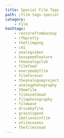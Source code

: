 ```yaml
---
title: Special Film Tags 
path: /film-tags-special
category: 
    - Film
hashtags:
    - restorefrombackup       
    - rfbpretty
    - thefilmgang
    - c41
    - analogvibes
    - boxspeedfeature
    - theanalogclub
    - filmfeed
    - everybodyfilm
    - filmforever
    - theanalogueproject
    - analogphotography
    - 35mmfilm
    - filmsnotdead
    - filmphotography
    - filmwave
    - drivebyfilm
    - grainisgood
    - ibelieveinfilm
    - afilmcosmos
    - thefilmstead    
---
```

